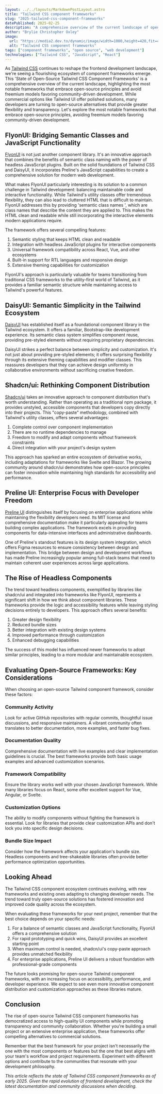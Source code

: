 ```yaml
---
layout: ../../layouts/MarkdownPostLayout.astro
title: "Tailwind CSS component frameworks"
slug: "2025-tailwind-css-component-frameworks"
datePublished: 2025-02-25
description: "A comprehensive overview of the current landscape of open-source Tailwind CSS component frameworks."
author: "Brylie Christopher Oxley"
image:
  url: "https://media2.dev.to/dynamic/image/width=1000,height=420,fit=cover,gravity=auto,format=auto/https%3A%2F%2Fdev-to-uploads.s3.amazonaws.com%2Fuploads%2Farticles%2Fmvnn8bkeli9b4jwcambs.jpg"
  alt: "Tailwind CSS component frameworks"
tags: ["component frameworks", "open source", "web development"]
technologies: ["Tailwind CSS", "JavaScript", "React"]
---
```


As [Tailwind CSS](https://tailwindcss.com/) continues to reshape the frontend development landscape, we're seeing a flourishing ecosystem of component frameworks emerge. This 'State of Open-Source Tailwind CSS Component Frameworks' is a comprehensive overview of the current landscape, highlighting the most notable frameworks that embrace open-source principles and avoid freemium models favoring community-driven development. While commercial options like Tailwind UI offer polished solutions, many developers are turning to open-source alternatives that provide greater flexibility and transparency. Let's explore the most notable frameworks that embrace open-source principles, avoiding freemium models favoring community-driven development.

## FlyonUI: Bridging Semantic Classes and JavaScript Functionality

[FlyonUI](https://flyonui.com/) is not just another component library. It's an innovative approach that combines the benefits of semantic class naming with the power of headless JavaScript plugins. Built on the solid foundations of Tailwind CSS and DaisyUI, it incorporates Preline's JavaScript capabilities to create a comprehensive solution for modern web development.

What makes FlyonUI particularly interesting is its solution to a common challenge in Tailwind development: balancing maintainable code and interactive functionality. While Tailwind's utility classes offer tremendous flexibility, they can also lead to cluttered HTML that is difficult to maintain. FlyonUI addresses this by providing 'semantic class names ', which are class names that describe the content they are applied to. This makes the HTML clean and readable while still incorporating the interactive elements modern applications require.

The framework offers several compelling features:

1. Semantic styling that keeps HTML clean and readable
2. Integration with headless JavaScript plugins for interactive components
3. Universal framework compatibility across React, Vue, and other ecosystems
4. Built-in support for RTL languages and responsive design
5. Extensive theming capabilities for customization

FlyonUI's approach is particularly valuable for teams transitioning from traditional CSS frameworks to the utility-first world of Tailwind, as it provides a familiar semantic structure while maintaining access to Tailwind's powerful features.

## DaisyUI: Semantic Simplicity in the Tailwind Ecosystem

[DaisyUI](https://daisyui.com/) has established itself as a foundational component library in the Tailwind ecosystem. It offers a familiar, Bootstrap-like development experience. Its semantic class system simplifies component reuse, providing pre-styled elements without requiring proprietary dependencies.

DaisyUI strikes a perfect balance between simplicity and customization. It's not just about providing pre-styled elements; it offers surprising flexibility through its extensive theming capabilities and modifier classes. This reassures developers that they can achieve design uniformity in collaborative environments without sacrificing creative freedom.

## Shadcn/ui: Rethinking Component Distribution

[Shadcn/ui](https://ui.shadcn.com/) takes an innovative approach to component distribution that's worth understanding. Rather than operating as a traditional npm package, it provides unstyled, accessible components that developers copy directly into their projects. This "copy-paste" methodology, combined with Tailwind's utility classes, offers several advantages:

1. Complete control over component implementation
2. There are no runtime dependencies to manage
3. Freedom to modify and adapt components without framework constraints
4. Direct integration with your project's design system

This approach has sparked an entire ecosystem of derivative works, including adaptations for frameworks like Svelte and Blazor. The growing community around shadcn/ui demonstrates how open-source principles can foster innovation while maintaining high standards for accessibility and performance.

## Preline UI: Enterprise Focus with Developer Freedom

[Preline UI](https://preline.co/) distinguishes itself by focusing on enterprise applications while maintaining the flexibility developers need. Its MIT license and comprehensive documentation make it particularly appealing for teams building complex applications. The framework excels in providing components for data-intensive interfaces and administrative dashboards.

One of Preline's standout features is its design system integration, which offers Figma resources to ensure consistency between design and implementation. This bridge between design and development workflows has made Preline increasingly popular among full-stack teams that need to maintain coherent user experiences across large applications.

## The Rise of Headless Components

The trend toward headless components, exemplified by libraries like shadcn/ui and integrated into frameworks like FlyonUI, represents a significant shift in how we think about component libraries. These frameworks provide the logic and accessibility features while leaving styling decisions entirely to developers. This approach offers several benefits:

1. Greater design flexibility
2. Reduced bundle sizes
3. Better integration with existing design systems
4. Improved performance through customization
5. Enhanced debugging capabilities

The success of this model has influenced newer frameworks to adopt similar principles, leading to a more modular and maintainable ecosystem.

## Evaluating Open-Source Frameworks: Key Considerations

When choosing an open-source Tailwind component framework, consider these factors:

### Community Activity

Look for active GitHub repositories with regular commits, thoughtful issue discussions, and responsive maintainers. A vibrant community often translates to better documentation, more examples, and faster bug fixes.

### Documentation Quality

Comprehensive documentation with live examples and clear implementation guidelines is crucial. The best frameworks provide both basic usage examples and advanced customization scenarios.

### Framework Compatibility

Ensure the library works well with your chosen JavaScript framework. While many libraries focus on React, some offer excellent support for Vue, Angular, or Svelte.

### Customization Options

The ability to modify components without fighting the framework is essential. Look for libraries that provide clear customization APIs and don't lock you into specific design decisions.

### Bundle Size Impact

Consider how the framework affects your application's bundle size. Headless components and tree-shakeable libraries often provide better performance optimization opportunities.

## Looking Ahead

The Tailwind CSS component ecosystem continues evolving, with new frameworks and existing ones adapting to changing developer needs. The trend toward truly open-source solutions has fostered innovation and improved code quality across the ecosystem.

When evaluating these frameworks for your next project, remember that the best choice depends on your specific needs:

1. For a balance of semantic classes and JavaScript functionality, FlyonUI offers a comprehensive solution
2. For rapid prototyping and quick wins, DaisyUI provides an excellent starting point
3. When maximum control is needed, shadcn/ui's copy-paste approach provides unmatched flexibility
4. For enterprise applications, Preline UI delivers a robust foundation with professional-grade components

The future looks promising for open-source Tailwind component frameworks, with an increasing focus on accessibility, performance, and developer experience. We expect to see even more innovative component distribution and customization approaches as these libraries mature.

## Conclusion

The rise of open-source Tailwind CSS component frameworks has democratized access to high-quality UI components while promoting transparency and community collaboration. Whether you're building a small project or an extensive enterprise application, these frameworks offer compelling alternatives to commercial solutions.

Remember that the best framework for your project isn't necessarily the one with the most components or features but the one that best aligns with your team's workflow and project requirements. Experiment with different options and contribute to the communities that resonate with your development philosophy.

_This article reflects the state of Tailwind CSS component frameworks as of early 2025. Given the rapid evolution of frontend development, check the latest documentation and community discussions when deciding._

